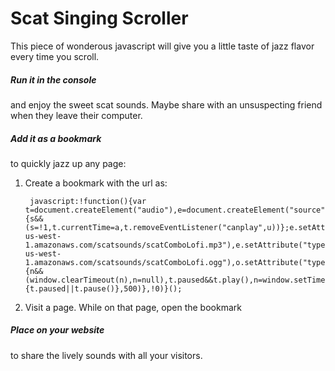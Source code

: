 # Scat Singing Scroller #

This piece of wonderous javascript will give you a little taste of jazz flavor every time you scroll.

##### Run it in the console
and enjoy the sweet scat sounds. Maybe share with an unsuspecting friend when they leave their computer.

##### Add it as a bookmark 
to quickly jazz up any page:

1. Create a bookmark with the url as:


        javascript:!function(){var t=document.createElement("audio"),e=document.createElement("source"),o=document.createElement("source"),n=null,a=Math.floor(339*Math.random()),s=!0,u=function(){s&&(s=!1,t.currentTime=a,t.removeEventListener("canplay",u))};e.setAttribute("src","https://s3-us-west-1.amazonaws.com/scatsounds/scatComboLofi.mp3"),e.setAttribute("type","audio/mpeg"),o.setAttribute("src","https://s3-us-west-1.amazonaws.com/scatsounds/scatComboLofi.ogg"),o.setAttribute("type","audio/ogg"),t.appendChild(e),t.appendChild(o),t.setAttribute("preload","auto"),t.setAttribute("loop","true"),document.body.appendChild(t),t.addEventListener("canplay",u),window.addEventListener("scroll",function(){n&&(window.clearTimeout(n),n=null),t.paused&&t.play(),n=window.setTimeout(function(){t.paused||t.pause()},500)},!0)}();


2. Visit a page. While on that page, open the bookmark

##### Place on your website 
to share the lively sounds with all your visitors.
